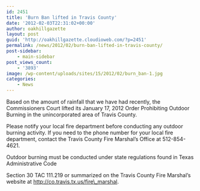 ```yaml
---
id: 2451
title: 'Burn Ban lifted in Travis County'
date: '2012-02-03T22:31:02+00:00'
author: oakhillgazette
layout: post
guid: 'http://oakhillgazette.cloudioweb.com/?p=2451'
permalink: /news/2012/02/burn-ban-lifted-in-travis-county/
post-sidebar:
    - main-sidebar
post_views_count:
    - '3893'
image: /wp-content/uploads/sites/15/2012/02/burn_ban-1.jpg
categories:
    - News
---
```


Based on the amount of rainfall that we have had recently, the Commissioners Court lifted its January 17, 2012 Order Prohibiting Outdoor Burning in the unincorporated area of Travis County.

Please notify your local fire department before conducting any outdoor burning activity. If you need to the phone number for your local fire department, contact the Travis County Fire Marshal’s Office at 512-854-4621.

Outdoor burning must be conducted under state regulations found in Texas Administrative Code

Section 30 TAC 111.219 or summarized on the Travis County Fire Marshal’s website at http://co.travis.tx.us/fire\_marshal.